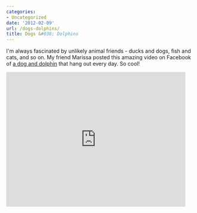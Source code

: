 ```yaml
---
categories:
- Uncategorized
date: '2012-02-09'
url: /dogs-dolphins/
title: Dogs &#038; Dolphins
---
```


I'm always fascinated by unlikely animal friends - ducks and dogs, fish and cats, and so on. My friend Marissa posted this amazing video on Facebook of <a href="https://www.youtube.com/watch?v=2D6aAKW-lE4">a dog and dolphin</a> that hang out every day. So cool!

<iframe class="alignc" width="480" height="360" src="https://www.youtube.com/embed/2D6aAKW-lE4?rel=0" frameborder="0" allowfullscreen></iframe>